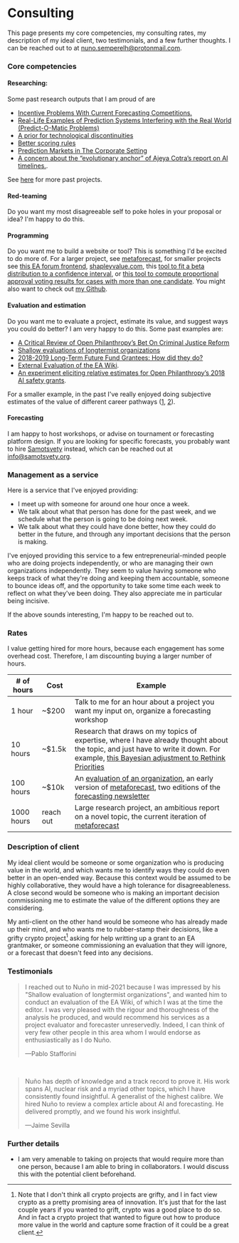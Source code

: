 Consulting
==========

This page presents my core competencies, my consulting rates, my description of my ideal client, two testimonials, and a few further thoughts. I can be reached out to at nuno.semperelh@protonmail.com.

### Core competencies

#### Researching: 

Some past research outputs that I am proud of are 

- [Incentive Problems With Current Forecasting Competitions.](https://forum.effectivealtruism.org/posts/ztmBA8v6KvGChxw92/incentive-problems-with-current-forecasting-competitions)
- [Real-Life Examples of Prediction Systems Interfering with the Real World (Predict-O-Matic Problems)](https://www.lesswrong.com/posts/6bSjRezJDxR2omHKE/real-life-examples-of-prediction-systems-interfering-with)
- [A prior for technological discontinuities](https://www.lesswrong.com/posts/FaCqw2x59ZFhMXJr9/a-prior-for-technological-discontinuities)
- [Better scoring rules](https://github.com/SamotsvetyForecasting/optimal-scoring)
- [Prediction Markets in The Corporate Setting](https://forum.effectivealtruism.org/posts/dQhjwHA7LhfE8YpYF/prediction-markets-in-the-corporate-setting)
- [A concern about the “evolutionary anchor” of Ajeya Cotra’s report on AI timelines.](https://forum.effectivealtruism.org/posts/FHTyixYNnGaQfEexH/a-concern-about-the-evolutionary-anchor-of-ajeya-cotra-s). 

See [here](https://forum.effectivealtruism.org/users/nunosempere?sortedBy=top) for more past projects.

#### Red-teaming

Do you want my most disagreeable self to poke holes in your proposal or idea? I'm happy to do this.

#### Programming

Do you want me to build a website or tool? This is something I'd be excited to do more of. For a larger project, see [metaforecast](https://metaforecast.org/), for smaller projects see [this EA forum frontend](https://forum.nunosempere.com), [shapleyvalue.com](https://shapleyvalue.com/), this [tool to fit a beta distribution to a confidence interval](https://nunosempere.com/blog/2023/03/15/fit-beta/), or [this tool to compute proportional approval voting results for cases with more than one candidate](https://nunosempere.github.io/ea/ProportionalApprovalVoting.html). You might also want to check out [my Github](https://github.com/NunoSempere/).

#### Evaluation and estimation

Do you want me to evaluate a project, estimate its value, and suggest ways you could do better? I am very happy to do this. Some past examples are:

- [A Critical Review of Open Philanthropy’s Bet On Criminal Justice Reform](https://forum.effectivealtruism.org/posts/h2N9qEbvQ6RHABcae/a-critical-review-of-open-philanthropy-s-bet-on-criminal)
- [Shallow evaluations of longtermist organizations](https://forum.effectivealtruism.org/posts/xmmqDdGqNZq5RELer/shallow-evaluations-of-longtermist-organizations)
- [2018-2019 Long-Term Future Fund Grantees: How did they do?](https://forum.effectivealtruism.org/posts/Ps8ecFPBzSrkLC6ip/2018-2019-long-term-future-fund-grantees-how-did-they-do)
- [External Evaluation of the EA Wiki](https://forum.effectivealtruism.org/posts/kTLR23dFRB5pJryvZ/external-evaluation-of-the-ea-wiki).
- [An experiment eliciting relative estimates for Open Philanthropy’s 2018 AI safety grants](https://forum.effectivealtruism.org/posts/EPhDMkovGquHtFq3h/an-experiment-eliciting-relative-estimates-for-open).

For a smaller example, in the past I've really enjoyed doing subjective estimates of the value of different career pathways ([1](https://docs.google.com/spreadsheets/d/1QHBaCjf17C1VF_-su-7xHqz1UCwFrlPyCojiN1xzCi0/edit#gid=0), [2](https://docs.google.com/spreadsheets/d/1qvNGkpt9ztOfIYEPXAXJT62wiPQFG9CKm8yGlSHO1Yo/edit#gid=0)).

#### Forecasting

I am happy to host workshops, or advise on tournament or forecasting platform design. If you are looking for specific forecasts, you probably want to hire [Samotsvety](https://samotsvety.org/) instead, which can be reached out at info@samotsvety.org.

### Management as a service

Here is a service that I've enjoyed providing:

- I meet up with someone for around one hour once a week.
- We talk about what that person has done for the past week, and we schedule what the person is going to be doing next week.
- We talk about what they could have done better, how they could do better in the future, and through any important decisions that the person is making.

I've enjoyed providing this service to a few entrepreneurial-minded people who are doing projects independently, or who are managing their own organizations independently. They seem to value having someone who keeps track of what they're doing and keeping them accountable, someone to bounce ideas off, and the opportunity to take some time each week to reflect on what they've been doing. They also appreciate me in particular being incisive.

If the above sounds interesting, I'm happy to be reached out to.

### Rates

I value getting hired for more hours, because each engagement has some overhead cost. Therefore, I am discounting buying a larger number of hours.

| # of hours | Cost  | Example                                                                                        |
|------------|-------|------------------------------------------------------------------------------------------------|
| 1 hour     | ~$200       | Talk to me for an hour about a project you want my input on, organize a forecasting workshop |
| 10 hours   | ~$1.5k      | Research that draws on my topics of expertise, where I have already thought about the topic, and just have to write it down. For example, [this Bayesian adjustment to Rethink Priorities](https://nunosempere.com/blog/2023/02/19/bayesian-adjustment-to-rethink-priorities-welfare-range-estimates/)  |
| 100 hours  | ~$10k       | An [evaluation of an organization](https://forum.effectivealtruism.org/posts/kTLR23dFRB5pJryvZ/external-evaluation-of-the-ea-wiki), an early version of [metaforecast](https://metaforecast.org), two editions of the [forecasting newsletter](https://forecasting.substack.com/) |
| 1000 hours | reach out  | Large research project, an ambitious report on a novel topic, the current iteration of [metaforecast](https://metaforecast.org) |

### Description of client

My ideal client would be someone or some organization who is producing value in the world, and which wants me to identify ways they could do even better in an open-ended way. Because this context would be assumed to be highly collaborative, they would have a high tolerance for disagreeableness. A close second would be someone who is making an important decision commissioning me to estimate the value of the different options they are considering. 

My anti-client on the other hand would be someone who has already made up their mind, and who wants me to rubber-stamp their decisions, like a grifty crypto project[^1] asking for help writting up a grant to an EA grantmaker, or someone commissioning an evaluation that they will ignore, or a forecast that doesn't feed into any decisions.

### Testimonials

> I reached out to Nuño in mid-2021 because I was impressed by his "Shallow evaluation of longtermist organizations", and wanted him to conduct an evaluation of the EA Wiki, of which I was at the time the editor. I was very pleased with the rigour and thoroughness of the analysis he produced, and would recommend his services as a project evaluator and forecaster unreservedly. Indeed, I can think of very few other people in this area whom I would endorse as enthusiastically as I do Nuño.
> 
> &mdash;Pablo Stafforini

<br>

> Nuño has depth of knowledge and a track record to prove it. His work spans AI, nuclear risk and a myriad other topics, which I have consistently found insightful. A generalist of the highest calibre.
> We hired Nuño to review a complex article about AI and forecasting. He delivered promptly, and we found his work insightful.
> 
> &mdash;Jaime Sevilla


###  Further details

- I am very amenable to taking on projects that would require more than one person, because I am able to bring in collaborators. I would discuss this with the potential client beforehand.

[^1]: Note that I don't think all crypto projects are grifty, and I in fact view crypto as a pretty promising area of innovation. It's just that for the last couple years if you wanted to grift, crypto was a good place to do so. And in fact a crypto project that wanted to figure out how to produce more value in the world and capture some fraction of it could be a great client.
